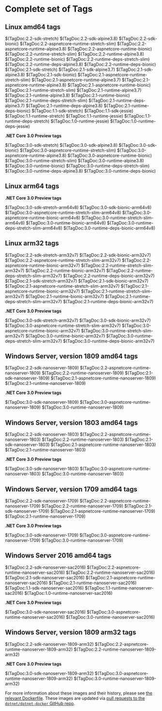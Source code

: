 # Complete set of Tags

## Linux amd64 tags

$(TagDoc:2.2-sdk-stretch)
$(TagDoc:2.2-sdk-alpine3.8)
$(TagDoc:2.2-sdk-bionic)
$(TagDoc:2.2-aspnetcore-runtime-stretch-slim)
$(TagDoc:2.2-aspnetcore-runtime-alpine3.8)
$(TagDoc:2.2-aspnetcore-runtime-bionic)
$(TagDoc:2.2-runtime-stretch-slim)
$(TagDoc:2.2-runtime-alpine3.8)
$(TagDoc:2.2-runtime-bionic)
$(TagDoc:2.2-runtime-deps-stretch-slim)
$(TagDoc:2.2-runtime-deps-alpine3.8)
$(TagDoc:2.2-runtime-deps-bionic)
$(TagDoc:2.1-sdk-stretch)
$(TagDoc:2.1-sdk-alpine3.7)
$(TagDoc:2.1-sdk-alpine3.8)
$(TagDoc:2.1-sdk-bionic)
$(TagDoc:2.1-aspnetcore-runtime-stretch-slim)
$(TagDoc:2.1-aspnetcore-runtime-alpine3.7)
$(TagDoc:2.1-aspnetcore-runtime-alpine3.8)
$(TagDoc:2.1-aspnetcore-runtime-bionic)
$(TagDoc:2.1-runtime-stretch-slim)
$(TagDoc:2.1-runtime-alpine3.7)
$(TagDoc:2.1-runtime-alpine3.8)
$(TagDoc:2.1-runtime-bionic)
$(TagDoc:2.1-runtime-deps-stretch-slim)
$(TagDoc:2.1-runtime-deps-alpine3.7)
$(TagDoc:2.1-runtime-deps-alpine3.8)
$(TagDoc:2.1-runtime-deps-bionic)
$(TagDoc:1.1-sdk-stretch)
$(TagDoc:1.1-sdk-jessie)
$(TagDoc:1.1-runtime-stretch)
$(TagDoc:1.1-runtime-jessie)
$(TagDoc:1.1-runtime-deps-stretch)
$(TagDoc:1.0-runtime-jessie)
$(TagDoc:1.0-runtime-deps-jessie)

**.NET Core 3.0 Preview tags**

$(TagDoc:3.0-sdk-stretch)
$(TagDoc:3.0-sdk-alpine3.8)
$(TagDoc:3.0-sdk-bionic)
$(TagDoc:3.0-aspnetcore-runtime-stretch-slim)
$(TagDoc:3.0-aspnetcore-runtime-alpine3.8)
$(TagDoc:3.0-aspnetcore-runtime-bionic)
$(TagDoc:3.0-runtime-stretch-slim)
$(TagDoc:3.0-runtime-alpine3.8)
$(TagDoc:3.0-runtime-bionic)
$(TagDoc:3.0-runtime-deps-stretch-slim)
$(TagDoc:3.0-runtime-deps-alpine3.8)
$(TagDoc:3.0-runtime-deps-bionic)

## Linux arm64 tags

**.NET Core 3.0 Preview tags**

$(TagDoc:3.0-sdk-stretch-arm64v8)
$(TagDoc:3.0-sdk-bionic-arm64v8)
$(TagDoc:3.0-aspnetcore-runtime-stretch-slim-arm64v8)
$(TagDoc:3.0-aspnetcore-runtime-bionic-arm64v8)
$(TagDoc:3.0-runtime-stretch-slim-arm64v8)
$(TagDoc:3.0-runtime-bionic-arm64v8)
$(TagDoc:3.0-runtime-deps-stretch-slim-arm64v8)
$(TagDoc:3.0-runtime-deps-bionic-arm64v8)

## Linux arm32 tags

$(TagDoc:2.2-sdk-stretch-arm32v7)
$(TagDoc:2.2-sdk-bionic-arm32v7)
$(TagDoc:2.2-aspnetcore-runtime-stretch-slim-arm32v7)
$(TagDoc:2.2-aspnetcore-runtime-bionic-arm32v7)
$(TagDoc:2.2-runtime-stretch-slim-arm32v7)
$(TagDoc:2.2-runtime-bionic-arm32v7)
$(TagDoc:2.2-runtime-deps-stretch-slim-arm32v7)
$(TagDoc:2.2-runtime-deps-bionic-arm32v7)
$(TagDoc:2.1-sdk-stretch-arm32v7)
$(TagDoc:2.1-sdk-bionic-arm32v7)
$(TagDoc:2.1-aspnetcore-runtime-stretch-slim-arm32v7)
$(TagDoc:2.1-aspnetcore-runtime-bionic-arm32v7)
$(TagDoc:2.1-runtime-stretch-slim-arm32v7)
$(TagDoc:2.1-runtime-bionic-arm32v7)
$(TagDoc:2.1-runtime-deps-stretch-slim-arm32v7)
$(TagDoc:2.1-runtime-deps-bionic-arm32v7)

**.NET Core 3.0 Preview tags**

$(TagDoc:3.0-sdk-stretch-arm32v7)
$(TagDoc:3.0-sdk-bionic-arm32v7)
$(TagDoc:3.0-aspnetcore-runtime-stretch-slim-arm32v7)
$(TagDoc:3.0-aspnetcore-runtime-bionic-arm32v7)
$(TagDoc:3.0-runtime-stretch-slim-arm32v7)
$(TagDoc:3.0-runtime-bionic-arm32v7)
$(TagDoc:3.0-runtime-deps-stretch-slim-arm32v7)
$(TagDoc:3.0-runtime-deps-bionic-arm32v7)

## Windows Server, version 1809 amd64 tags

$(TagDoc:2.2-sdk-nanoserver-1809)
$(TagDoc:2.2-aspnetcore-runtime-nanoserver-1809)
$(TagDoc:2.2-runtime-nanoserver-1809)
$(TagDoc:2.1-sdk-nanoserver-1809)
$(TagDoc:2.1-aspnetcore-runtime-nanoserver-1809)
$(TagDoc:2.1-runtime-nanoserver-1809)

**.NET Core 3.0 Preview tags**

$(TagDoc:3.0-sdk-nanoserver-1809)
$(TagDoc:3.0-aspnetcore-runtime-nanoserver-1809)
$(TagDoc:3.0-runtime-nanoserver-1809)

## Windows Server, version 1803 amd64 tags

$(TagDoc:2.2-sdk-nanoserver-1803)
$(TagDoc:2.2-aspnetcore-runtime-nanoserver-1803)
$(TagDoc:2.2-runtime-nanoserver-1803)
$(TagDoc:2.1-sdk-nanoserver-1803)
$(TagDoc:2.1-aspnetcore-runtime-nanoserver-1803)
$(TagDoc:2.1-runtime-nanoserver-1803)

**.NET Core 3.0 Preview tags**

$(TagDoc:3.0-sdk-nanoserver-1803)
$(TagDoc:3.0-aspnetcore-runtime-nanoserver-1803)
$(TagDoc:3.0-runtime-nanoserver-1803)

## Windows Server, version 1709 amd64 tags

$(TagDoc:2.2-sdk-nanoserver-1709)
$(TagDoc:2.2-aspnetcore-runtime-nanoserver-1709)
$(TagDoc:2.2-runtime-nanoserver-1709)
$(TagDoc:2.1-sdk-nanoserver-1709)
$(TagDoc:2.1-aspnetcore-runtime-nanoserver-1709)
$(TagDoc:2.1-runtime-nanoserver-1709)

**.NET Core 3.0 Preview tags**

$(TagDoc:3.0-sdk-nanoserver-1709)
$(TagDoc:3.0-aspnetcore-runtime-nanoserver-1709)
$(TagDoc:3.0-runtime-nanoserver-1709)

## Windows Server 2016 amd64 tags

$(TagDoc:2.2-sdk-nanoserver-sac2016)
$(TagDoc:2.2-aspnetcore-runtime-nanoserver-sac2016)
$(TagDoc:2.2-runtime-nanoserver-sac2016)
$(TagDoc:2.1-sdk-nanoserver-sac2016)
$(TagDoc:2.1-aspnetcore-runtime-nanoserver-sac2016)
$(TagDoc:2.1-runtime-nanoserver-sac2016)
$(TagDoc:1.1-sdk-nanoserver-sac2016)
$(TagDoc:1.1-runtime-nanoserver-sac2016)
$(TagDoc:1.0-runtime-nanoserver-sac2016)

**.NET Core 3.0 Preview tags**

$(TagDoc:3.0-sdk-nanoserver-sac2016)
$(TagDoc:3.0-aspnetcore-runtime-nanoserver-sac2016)
$(TagDoc:3.0-runtime-nanoserver-sac2016)

## Windows Server, version 1809 arm32 tags

$(TagDoc:2.2-sdk-nanoserver-1809-arm32)
$(TagDoc:2.2-aspnetcore-runtime-nanoserver-1809-arm32)
$(TagDoc:2.2-runtime-nanoserver-1809-arm32)

**.NET Core 3.0 Preview tags**

$(TagDoc:3.0-sdk-nanoserver-1809-arm32)
$(TagDoc:3.0-aspnetcore-runtime-nanoserver-1809-arm32)
$(TagDoc:3.0-runtime-nanoserver-1809-arm32)

For more information about these images and their history, please see [the relevant Dockerfile](https://github.com/dotnet/dotnet-docker/search?utf8=%E2%9C%93&q=FROM&type=Code). These images are updated via [pull requests to the `dotnet/dotnet-docker` GitHub repo](https://github.com/dotnet/dotnet-docker/pulls).
